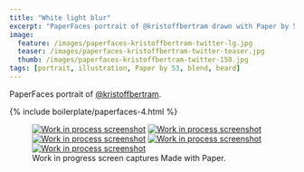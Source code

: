 ```yaml
---
title: "White light blur"
excerpt: "PaperFaces portrait of @kristoffbertram drawn with Paper by 53 on an iPad."
image: 
  feature: /images/paperfaces-kristoffbertram-twitter-lg.jpg
  teaser: /images/paperfaces-kristoffbertram-twitter-teaser.jpg
  thumb: /images/paperfaces-kristoffbertram-twitter-150.jpg
tags: [portrait, illustration, Paper by 53, blend, beard]
---
```


PaperFaces portrait of [@kristoffbertram](http://twitter.com/kristoffbertram).

{% include boilerplate/paperfaces-4.html %}

<figure class="third">
  <a href="{{ site.url }}/images/paperfaces-kristoffbertram-process-1-lg.jpg"><img src="{{ site.url }}/images/paperfaces-kristoffbertram-process-1-600.jpg" alt="Work in process screenshot"></a>
  <a href="{{ site.url }}/images/paperfaces-kristoffbertram-process-2-lg.jpg"><img src="{{ site.url }}/images/paperfaces-kristoffbertram-process-2-600.jpg" alt="Work in process screenshot"></a>
  <a href="{{ site.url }}/images/paperfaces-kristoffbertram-process-3-lg.jpg"><img src="{{ site.url }}/images/paperfaces-kristoffbertram-process-3-600.jpg" alt="Work in process screenshot"></a>
  <a href="{{ site.url }}/images/paperfaces-kristoffbertram-process-4-lg.jpg"><img src="{{ site.url }}/images/paperfaces-kristoffbertram-process-4-600.jpg" alt="Work in process screenshot"></a>
  <a href="{{ site.url }}/images/paperfaces-kristoffbertram-process-5-lg.jpg"><img src="{{ site.url }}/images/paperfaces-kristoffbertram-process-5-600.jpg" alt="Work in process screenshot"></a>
  <figcaption>Work in progress screen captures Made with Paper.</figcaption>
</figure>